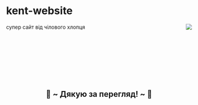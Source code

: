 # kent-website
супер сайт від чілового хлопця
<img src="https://i.pinimg.com/originals/8d/4b/77/8d4b77c44b7a68c0fd609411e2c0ec3c.gif" align="right">
  </div>
</div>
<div>
 <br>
  <br>
  <br>
  <br>
  <br>
  <br>
<br>
<h2 align="center">💖 ~ Дякую за перегляд! ~ 💖</h2>
<div align="center">
